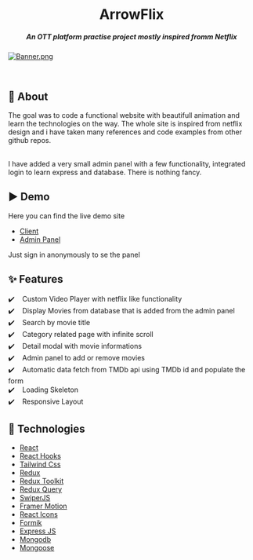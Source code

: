 <h1 align="center">ArrowFlix</h1>
<h5 align="center">An OTT platform practise project mostly inspired fromm Netflix</h5>

[![Banner.png](https://i.postimg.cc/76yXRRxL/Banner.png)](https://postimg.cc/WDXMFXqR)

<br/>

## 🎯 About

The goal was to code a functional website with beautifull animation and learn the technologies on the way. The whole site is inspired from netflix design and i have taken many references and code examples from other github repos. <br/> <br/>

I have added a very small admin panel with a few functionality, integrated login to learn express and database. There is nothing fancy. <br/>

## ▶️ Demo

Here you can find the live demo site
- [Client]()
- [Admin Panel]()

Just sign in anonymously to se the panel

## :sparkles: Features

:heavy_check_mark: &nbsp;&nbsp; Custom Video Player with netflix like functionality<br />
:heavy_check_mark: &nbsp;&nbsp; Display Movies from database that is added from the admin panel<br />
:heavy_check_mark: &nbsp;&nbsp; Search by movie title<br />
:heavy_check_mark: &nbsp;&nbsp; Category related page with infinite scroll<br />
:heavy_check_mark: &nbsp;&nbsp; Detail modal with movie informations<br />
:heavy_check_mark: &nbsp;&nbsp; Admin panel to add or remove movies<br />
:heavy_check_mark: &nbsp;&nbsp; Automatic data fetch from TMDb api using TMDb id and populate the form<br />
:heavy_check_mark: &nbsp;&nbsp; Loading Skeleton<br />
:heavy_check_mark: &nbsp;&nbsp; Responsive Layout<br />

## :rocket: Technologies

- [React](https://reactjs.org/)
- [React Hooks](https://reactjs.org/docs/hooks-intro.html)
- [Tailwind Css](https://tailwindcss.com/)
- [Redux](https://redux.js.org/)
- [Redux Toolkit](https://redux-toolkit.js.org/)
- [Redux Query](https://redux-toolkit.js.org/)
- [SwiperJS](https://swiperjs.com/react)
- [Framer Motion](https://www.framer.com/motion/)
- [React Icons](https://react-icons.github.io/react-icons/)
- [Formik](https://formik.org/) 
- [Express JS](https://expressjs.com/)
- [Mongodb](https://www.mongodb.com/)
- [Mongoose](https://mongoosejs.com/)

